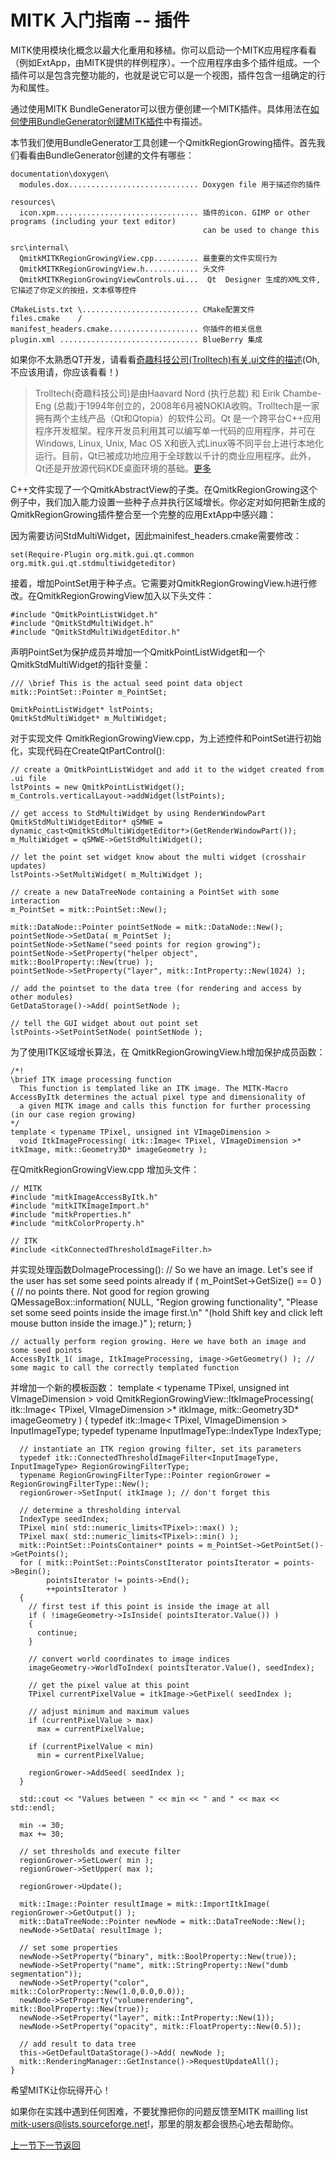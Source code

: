 MITK 入门指南 -- 插件
===================

MITK使用模块化概念以最大化重用和移植。你可以启动一个MITK应用程序看看（例如ExtApp，由MITK提供的样例程序）。一个应用程序由多个插件组成。一个插件可以是包含完整功能的，也就是说它可以是一个视图，插件包含一组确定的行为和属性。

通过使用MITK BundleGenerator可以很方便创建一个MITK插件。具体用法在[如何使用BundleGenerator创建MITK插件](../NewPluginPage.md)中有描述。

本节我们使用BundleGenerator工具创建一个QmitkRegionGrowing插件。首先我们看看由BundleGenerator创建的文件有哪些：

	documentation\doxygen\
	  modules.dox............................. Doxygen file 用于描述你的插件
	
	resources\
	  icon.xpm................................ 插件的icon. GIMP or other programs (including your text editor)
	                                           can be used to change this
	
	src\internal\
	  QmitkMITKRegionGrowingView.cpp.......... 最重要的文件实现行为
	  QmitkMITKRegionGrowingView.h............ 头文件
	  QmitkMITKRegionGrowingViewControls.ui...  Qt  Designer 生成的XML文件, 它描述了你定义的按扭，文本框等控件
	
	CMakeLists.txt \.......................... CMake配置文件
	files.cmake    /
	manifest_headers.cmake.................... 你插件的相关信息
	plugin.xml ............................... BlueBerry 集成

如果你不太熟悉QT开发，请看看[奇趣科技公司(Trolltech)有关.ui文件的描述](http://doc.trolltech.com/4.6/designer-manual.html)(Oh,不应该用请，你应该看看！)

> Trolltech(奇趣科技公司)是由Haavard Nord (执行总裁) 和 Eirik Chambe-Eng (总裁)于1994年创立的，2008年6月被NOKIA收购。Trolltech是一家拥有两个主线产品（Qt和Qtopia）的软件公司。Qt 是一个跨平台C++应用程序开发框架。程序开发员利用其可以编写单一代码的应用程序，并可在Windows, Linux, Unix, Mac OS X和嵌入式Linux等不同平台上进行本地化运行。目前，Qt已被成功地应用于全球数以千计的商业应用程序。此外，Qt还是开放源代码KDE桌面环境的基础。[更多](http://baike.baidu.com/view/1815949.htm)

C++文件实现了一个QmitkAbstractView的子类。在QmitkRegionGrowing这个例子中，我们加入能力设置一些种子点并执行区域增长。你必定对如何把新生成的QmitkRegionGrowing插件整合至一个完整的应用ExtApp中感兴趣：

因为需要访问StdMultiWidget，因此mainifest_headers.cmake需要修改：

	set(Require-Plugin org.mitk.gui.qt.common org.mitk.gui.qt.stdmultiwidgeteditor)

接着，增加PointSet用于种子点。它需要对QmitkRegionGrowingView.h进行修改。在QmitkRegionGrowingView加入以下头文件：

	#include "QmitkPointListWidget.h"
	#include "QmitkStdMultiWidget.h"
	#include "QmitkStdMultiWidgetEditor.h"

声明PointSet为保护成员并增加一个QmitkPointListWidget和一个QmitkStdMultiWidget的指针变量：

	/// \brief This is the actual seed point data object
	mitk::PointSet::Pointer m_PointSet;
	
	QmitkPointListWidget* lstPoints;
	QmitkStdMultiWidget* m_MultiWidget;

对于实现文件 QmitkRegionGrowingView.cpp，为上述控件和PointSet进行初始化，实现代码在CreateQtPartControl():

	// create a QmitkPointListWidget and add it to the widget created from .ui file
	lstPoints = new QmitkPointListWidget();
	m_Controls.verticalLayout->addWidget(lstPoints);
	
	// get access to StdMultiWidget by using RenderWindowPart
	QmitkStdMultiWidgetEditor* qSMWE = dynamic_cast<QmitkStdMultiWidgetEditor*>(GetRenderWindowPart());
	m_MultiWidget = qSMWE->GetStdMultiWidget();
	
	// let the point set widget know about the multi widget (crosshair updates)
	lstPoints->SetMultiWidget( m_MultiWidget );
	      
	// create a new DataTreeNode containing a PointSet with some interaction
	m_PointSet = mitk::PointSet::New();
	
	mitk::DataNode::Pointer pointSetNode = mitk::DataNode::New();
	pointSetNode->SetData( m_PointSet );
	pointSetNode->SetName("seed points for region growing");
	pointSetNode->SetProperty("helper object", mitk::BoolProperty::New(true) );
	pointSetNode->SetProperty("layer", mitk::IntProperty::New(1024) );
	
	// add the pointset to the data tree (for rendering and access by other modules)
	GetDataStorage()->Add( pointSetNode );
	
	// tell the GUI widget about out point set
	lstPoints->SetPointSetNode( pointSetNode );

为了使用ITK区域增长算法，在 QmitkRegionGrowingView.h增加保护成员函数：

	/*!
	\brief ITK image processing function
	  This function is templated like an ITK image. The MITK-Macro AccessByItk determines the actual pixel type and dimensionality of
	  a given MITK image and calls this function for further processing (in our case region growing)
	*/
	template < typename TPixel, unsigned int VImageDimension >
	  void ItkImageProcessing( itk::Image< TPixel, VImageDimension >* itkImage, mitk::Geometry3D* imageGeometry );
	
在QmitkRegionGrowingView.cpp 增加头文件：

	// MITK
	#include "mitkImageAccessByItk.h"
	#include "mitkITKImageImport.h"
	#include "mitkProperties.h"
	#include "mitkColorProperty.h"
	
	// ITK
	#include <itkConnectedThresholdImageFilter.h>

并实现处理函数DoImageProcessing():
	// So we have an image. Let's see if the user has set some seed points already
	if ( m_PointSet->GetSize() == 0 )
	{
	  // no points there. Not good for region growing
	  QMessageBox::information( NULL, "Region growing functionality", 
	                                  "Please set some seed points inside the image first.\n"
	                                  "(hold Shift key and click left mouse button inside the image.)"
	                                );
	  return;
	}
	
	// actually perform region growing. Here we have both an image and some seed points
	AccessByItk_1( image, ItkImageProcessing, image->GetGeometry() ); // some magic to call the correctly templated function

并增加一个新的模板函数：
	template < typename TPixel, unsigned int VImageDimension >
	void QmitkRegionGrowingView::ItkImageProcessing( itk::Image< TPixel, VImageDimension >* itkImage, mitk::Geometry3D* imageGeometry )
	{
	  typedef itk::Image< TPixel, VImageDimension > InputImageType;
	  typedef typename InputImageType::IndexType    IndexType;
	  
	  // instantiate an ITK region growing filter, set its parameters
	  typedef itk::ConnectedThresholdImageFilter<InputImageType, InputImageType> RegionGrowingFilterType;
	  typename RegionGrowingFilterType::Pointer regionGrower = RegionGrowingFilterType::New();
	  regionGrower->SetInput( itkImage ); // don't forget this
	
	  // determine a thresholding interval
	  IndexType seedIndex;
	  TPixel min( std::numeric_limits<TPixel>::max() );
	  TPixel max( std::numeric_limits<TPixel>::min() );
	  mitk::PointSet::PointsContainer* points = m_PointSet->GetPointSet()->GetPoints();
	  for ( mitk::PointSet::PointsConstIterator pointsIterator = points->Begin(); 
	        pointsIterator != points->End();
	        ++pointsIterator ) 
	  {
	    // first test if this point is inside the image at all
	    if ( !imageGeometry->IsInside( pointsIterator.Value()) ) 
	    {
	      continue;
	    }
	
	    // convert world coordinates to image indices
	    imageGeometry->WorldToIndex( pointsIterator.Value(), seedIndex);
	
	    // get the pixel value at this point
	    TPixel currentPixelValue = itkImage->GetPixel( seedIndex );
	
	    // adjust minimum and maximum values
	    if (currentPixelValue > max)
	      max = currentPixelValue;
	
	    if (currentPixelValue < min)
	      min = currentPixelValue;
	
	    regionGrower->AddSeed( seedIndex );
	  }
	
	  std::cout << "Values between " << min << " and " << max << std::endl;
	
	  min -= 30;
	  max += 30;
	
	  // set thresholds and execute filter
	  regionGrower->SetLower( min );
	  regionGrower->SetUpper( max );
	
	  regionGrower->Update();
	
	  mitk::Image::Pointer resultImage = mitk::ImportItkImage( regionGrower->GetOutput() );
	  mitk::DataTreeNode::Pointer newNode = mitk::DataTreeNode::New();
	  newNode->SetData( resultImage );
	
	  // set some properties
	  newNode->SetProperty("binary", mitk::BoolProperty::New(true));
	  newNode->SetProperty("name", mitk::StringProperty::New("dumb segmentation"));
	  newNode->SetProperty("color", mitk::ColorProperty::New(1.0,0.0,0.0));
	  newNode->SetProperty("volumerendering", mitk::BoolProperty::New(true));
	  newNode->SetProperty("layer", mitk::IntProperty::New(1));
	  newNode->SetProperty("opacity", mitk::FloatProperty::New(0.5));
	
	  // add result to data tree
	  this->GetDefaultDataStorage()->Add( newNode );
	  mitk::RenderingManager::GetInstance()->RequestUpdateAll();
	}
	
希望MITK让你玩得开心！

如果你在实践中遇到任何困难，不要犹豫把你的问题反馈至MITK mailling list [mitk-users@lists.sourceforge.net](mitk-users@lists.sourceforge.net)!，那里的朋友都会很热心地去帮助你。

[上一节](step8.md)[下一节](step10.md)[返回](../MITK-tutorial.md)
